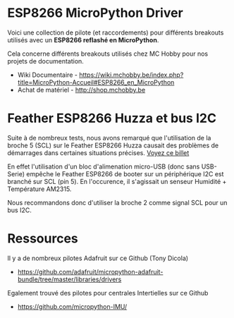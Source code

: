 # ESP8266 MicroPython Driver

Voici une collection de pilote (et raccordements) pour différents breakouts utilisés avec un __ESP8266 reflashé en MicroPython__.

Cela concerne différents breakouts utilisés chez MC Hobby pour nos projets de documentation.
* Wiki Documentaire - https://wiki.mchobby.be/index.php?title=MicroPython-Accueil#ESP8266_en_MicroPython
* Achat de matériel - http://shop.mchobby.be 

# Feather ESP8266 Huzza et bus I2C
Suite à de nombreux tests, nous avons remarqué que l'utilisation de la broche 5 (SCL) sur le Feather ESP8266 Huzza causait des problèmes de démarrages dans certaines situations précises. [Voyez ce billet](https://forums.adafruit.com/viewtopic.php?f=57&t=105635)

En effet l'utilisation d'un bloc d'alimenation micro-USB (donc sans USB-Serie) empêche le Feather ESP8266 de booter sur un périphérique I2C est branché sur SCL (pin 5). En l'occurence, il s'agissait un senseur Humidité + Température AM2315.

Nous recommandons donc d'utiliser la broche 2 comme signal SCL pour un bus I2C.
 
# Ressources

Il y a de nombreux pilotes Adafruit sur ce Github (Tony Dicola)
* https://github.com/adafruit/micropython-adafruit-bundle/tree/master/libraries/drivers

Egalement trouvé des pilotes pour centrales Intertielles sur ce Github
* https://github.com/micropython-IMU/
